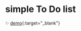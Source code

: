 # simple To Do list
:sparkles: [demo](https://imsykim1130.github.io/simple-todo-list/){:target="_blank"}
